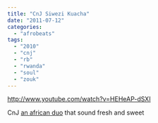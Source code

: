 ```yaml
---
title: "CnJ Siwezi Kuacha"
date: "2011-07-12"
categories: 
  - "afrobeats"
tags: 
  - "2010"
  - "cnj"
  - "rb"
  - "rwanda"
  - "soul"
  - "zouk"
---
```


http://www.youtube.com/watch?v=HEHeAP-dSXI

CnJ [an african duo](http://planb-multimedia.com/cnj/ "Official Website") that sound fresh and sweet
